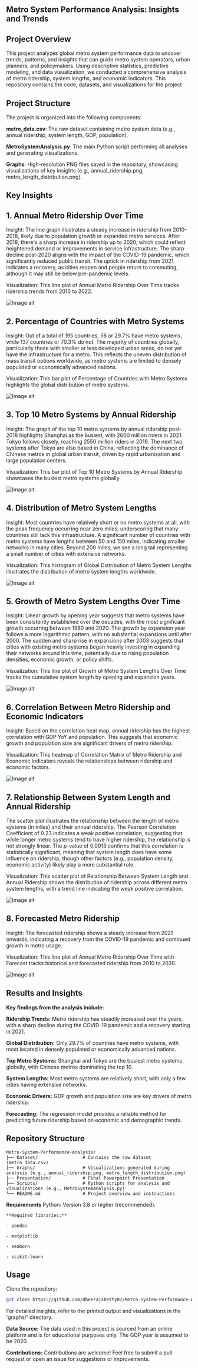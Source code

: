## Metro System Performance Analysis: Insights and Trends

## Project Overview

This project analyzes global metro system performance data to uncover trends, patterns, and insights that can guide metro system operators, urban planners, and policymakers. Using descriptive statistics, predictive modeling, and data visualization, we conducted a comprehensive analysis of metro ridership, system lengths, and economic indicators. This repository contains the code, datasets, and visualizations for the project

## Project Structure

The project is organized into the following components:

**metro_data.csv**: The raw dataset containing metro system data (e.g., annual ridership, system length, GDP, population).

**MetroSystemAnalysis.py**: The main Python script performing all analyses and generating visualizations.

**Graphs**: High-resolution PNG files saved in the repository, showcasing visualizations of key insights (e.g., annual_ridership.png, metro_length_distribution.png).

## Key Insights

## 1. Annual Metro Ridership Over Time

Insight: The line graph illustrates a steady increase in ridership from 2010-2018, likely due to population growth or expanded metro services. After 2018, there's a sharp increase in ridership up to 2020, which could reflect heightened demand or improvements in service infrastructure. The sharp decline post-2020 aligns with the impact of the COVID-19 pandemic, which significantly reduced public transit. The uptick in ridership from 2021 indicates a recovery, as cities reopen and people return to commuting, although it may still be below pre-pandemic levels.

Visualization: This line plot of Annual Metro Ridership Over Time tracks ridership trends from 2010 to 2022.

![Image alt](https://github.com/dheerajshetty07/Worldwide-Metro-System-Performance-Analysis/blob/43d7dac54fb5e172b868f0cebe87e9f830d7ffb6/Graphs/Annual%20Metro%20Ridership%20over%20time.png)

## 2. Percentage of Countries with Metro Systems

Insight: Out of a total of 195 countries, 58 or 29.7% have metro systems, while 137 countries or 70.3% do not. The majority of countries globally, particularly those with smaller or less developed urban areas, do not yet have the infrastructure for a metro. This reflects the uneven distribution of mass transit options worldwide, as metro systems are limited to densely populated or economically advanced nations.

Visualization: This bar plot of Percentage of Countries with Metro Systems highlights the global distribution of metro systems.

![Image alt](https://github.com/dheerajshetty07/Worldwide-Metro-System-Performance-Analysis/blob/43d7dac54fb5e172b868f0cebe87e9f830d7ffb6/Graphs/Percentage%20of%20countries%20with%20and%20without%20metro%20systems.png)

## 3. Top 10 Metro Systems by Annual Ridership
   
Insight: The graph of the top 10 metro systems by annual ridership post-2018 highlights Shanghai as the busiest, with 2600 million riders in 2021. Tokyo follows closely, reaching 2550 million riders in 2019. The next two systems after Tokyo are also based in China, reflecting the dominance of Chinese metros in global urban transit, driven by rapid urbanization and large population centers.

Visualization: This bar plot of Top 10 Metro Systems by Annual Ridership showcases the busiest metro systems globally.

![Image alt](https://github.com/dheerajshetty07/Worldwide-Metro-System-Performance-Analysis/blob/43d7dac54fb5e172b868f0cebe87e9f830d7ffb6/Graphs/Top%2010%20Metro%20Systems%20by%20Annual%20Ridership.png)

## 4. Distribution of Metro System Lengths

Insight: Most countries have relatively short or no metro systems at all, with the peak frequency occurring near zero miles, underscoring that many countries still lack this infrastructure. A significant number of countries with metro systems have lengths between 50 and 150 miles, indicating smaller networks in many cities. Beyond 200 miles, we see a long tail representing a small number of cities with extensive networks.

Visualization: This histogram of Global Distribution of Metro System Lengths illustrates the distribution of metro system lengths worldwide.

![Image alt](https://github.com/dheerajshetty07/Worldwide-Metro-System-Performance-Analysis/blob/43d7dac54fb5e172b868f0cebe87e9f830d7ffb6/Graphs/Global%20Distribution%20of%20Metro%20System%20Lenghts.png)

## 5. Growth of Metro System Lengths Over Time

Insight: Linear growth by opening year suggests that metro systems have been consistently established over the decades, with the most significant growth occurring between 1980 and 2020. The growth by expansion year follows a more logarithmic pattern, with no substantial expansions until after 2000. The sudden and sharp rise in expansions after 2003 suggests that cities with existing metro systems began heavily investing in expanding their networks around this time, potentially due to rising population densities, economic growth, or policy shifts.

Visualization: This line plot of Growth of Metro System Lengths Over Time tracks the cumulative system length by opening and expansion years.

![Image alt](https://github.com/dheerajshetty07/Worldwide-Metro-System-Performance-Analysis/blob/43d7dac54fb5e172b868f0cebe87e9f830d7ffb6/Graphs/Growth%20of%20metro%20systems%20length%20over%20time.png)

## 6. Correlation Between Metro Ridership and Economic Indicators

Insight: Based on the correlation heat map, annual ridership has the highest correlation with GDP YoY and population. This suggests that economic growth and population size are significant drivers of metro ridership.

Visualization: This heatmap of Correlation Matrix of Metro Ridership and Economic Indicators reveals the relationships between ridership and economic factors.

![Image alt](https://github.com/dheerajshetty07/Worldwide-Metro-System-Performance-Analysis/blob/43d7dac54fb5e172b868f0cebe87e9f830d7ffb6/Graphs/Correlation%20Matrix.png)

## 7. Relationship Between System Length and Annual Ridership

The scatter plot illustrates the relationship between the length of metro systems (in miles) and their annual ridership. The Pearson Correlation Coefficient of 0.23 indicates a weak positive correlation, suggesting that while longer metro systems tend to have higher ridership, the relationship is not strongly linear. The p-value of 0.0013 confirms that this correlation is statistically significant, meaning that system length does have some influence on ridership, though other factors (e.g., population density, economic activity) likely play a more substantial role.

Visualization: This scatter plot of Relationship Between System Length and Annual Ridership shows the distribution of ridership across different metro system lengths, with a trend line indicating the weak positive correlation.

![Image alt](https://github.com/dheerajshetty07/Worldwide-Metro-System-Performance-Analysis/blob/85f5399e85b161283436eb44656e694d86f7a2a7/Graphs/Relationship%20between%20system%20lenght%20and%20annual%20ridership.png)

## 8. Forecasted Metro Ridership
Insight: The forecasted ridership shows a steady increase from 2021 onwards, indicating a recovery from the COVID-19 pandemic and continued growth in metro usage.

Visualization: This line plot of Annual Metro Ridership Over Time with Forecast tracks historical and forecasted ridership from 2010 to 2030.

![Image alt](https://github.com/dheerajshetty07/Worldwide-Metro-System-Performance-Analysis/blob/85f5399e85b161283436eb44656e694d86f7a2a7/Graphs/Relationship%20Between%20System%20Length%20and%20Annual%20Ridership.png)

## Results and Insights

**Key findings from the analysis include:**

**Ridership Trends:** Metro ridership has steadily increased over the years, with a sharp decline during the COVID-19 pandemic and a recovery starting in 2021.

**Global Distribution:** Only 29.7% of countries have metro systems, with most located in densely populated or economically advanced nations.

**Top Metro Systems:** Shanghai and Tokyo are the busiest metro systems globally, with Chinese metros dominating the top 10.

**System Lengths:** Most metro systems are relatively short, with only a few cities having extensive networks.

**Economic Drivers:** GDP growth and population size are key drivers of metro ridership.

**Forecasting:** The regression model provides a reliable method for predicting future ridership based on economic and demographic trends.

## Repository Structure
```
Metro-System-Performance-Analysis/
├── Dataset/                 # Contains the raw dataset (metro_data.csv)
├── Graphs/                  # Visualizations generated during analysis (e.g., annual_ridership.png, metro_length_distribution.png)
├── Presentation/            # Final Powerpoint Presentation
├── Scripts/                 # Python scripts for analysis and visualizations (e.g., MetroSystemAnalysis.py)
└── README.md                # Project overview and instructions
```

**Requirements**
Python: Version 3.8 or higher (recommended).
```
**Required libraries:**

- pandas

- matplotlib

- seaborn

- scikit-learn

```

## Usage

Clone the repository:

```bash
git clone https://github.com/dheerajshetty07/Metro-System-Performance-Analysis.git
```

For detailed insights, refer to the printed output and visualizations in the 'graphs/' directory.

**Data Source:** The data used in this project is sourced from an online platform and is for educational purposes only. The GDP year is assumed to be 2020.

**Contributions:** Contributions are welcome! Feel free to submit a pull request or open an issue for suggestions or improvements.


